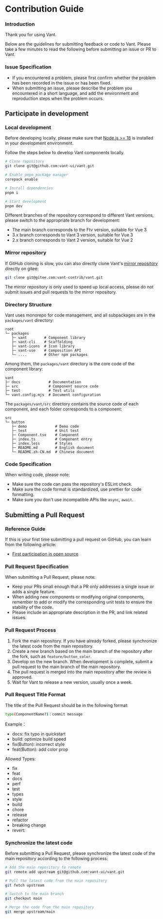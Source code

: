 # Contribution Guide

### Introduction

Thank you for using Vant.

Below are the guidelines for submitting feedback or code to Vant. Please take a few minutes to read the following before submitting an issue or PR to Vant.

### Issue Specification

- If you encountered a problem, please first confirm whether the problem has been recorded in the issue or has been fixed.
- When submitting an issue, please describe the problem you encountered in a short language, and add the environment and reproduction steps when the problem occurs.

## Participate in development

### Local development

Before developing locally, please make sure that [Node.js >= 18](https://nodejs.org) is installed in your development environment.

Follow the steps below to develop Vant components locally.

```bash
# Clone repository
git clone git@github.com:vant-ui/vant.git

# Enable pnpm package manager
corepack enable

# Install dependencies
pnpm i

# Start development
pnpm dev
```

Different branches of the repository correspond to different Vant versions, please switch to the appropriate branch for development:

- The main branch corresponds to the Ftv version, suitable for Vue 3
- 3.x branch corresponds to Vant 3 version, suitable for Vue 3
- 2.x branch corresponds to Vant 2 version, suitable for Vue 2

### Mirror repository

If GitHub cloning is slow, you can also directly clone Vant's [mirror repository](https://gitee.com/vant-contrib/vant) directly on gitee:

```bash
git clone git@gitee.com:vant-contrib/vant.git
```

The mirror repository is only used to speed up local access, please do not submit issues and pull requests to the mirror repository.

### Directory Structure

Vant uses monorepo for code management, and all subpackages are in the `packages/vant` directory:

```
root
└─ packages
   ├─ vant        # Component library
   ├─ vant-cli    # Scaffolding
   ├─ vant-icons  # Icon library
   ├─ vant-use    # Composition API
   └─ ....        # Other npm packages
```

Among them, the `packages/vant` directory is the core code of the component library:

```
vant
├─ docs             # Documentation
├─ src              # Component source code
├─ test             # Test utils
└─ vant.config.mjs  # Document configuration
```

The `packages/vant/src` directory contains the source code of each component, and each folder corresponds to a component:

```
src
└─ button
   ├─ demo             # Demo code
   ├─ test             # Unit test
   ├─ Component.tsx    # Component
   ├─ index.ts         # Component entry
   ├─ index.less       # Styles
   ├─ README.md        # English document
   └─ README.zh-CN.md  # Chinese document
```

### Code Specification

When writing code, please note:

- Make sure the code can pass the repository's ESLint check.
- Make sure the code format is standardized, use prettier for code formatting.
- Make sure you don't use incompatible APIs like `async`, `await`.

## Submitting a Pull Request

### Reference Guide

If this is your first time submitting a pull request on GitHub, you can learn from the following article:

- [First participation in open source](https://github.com/firstcontributions/first-contributions)

### Pull Request Specification

When submitting a Pull Request, please note:

- Keep your PRs small enough that a PR only addresses a single issue or adds a single feature.
- When adding new components or modifying original components, remember to add or modify the corresponding unit tests to ensure the stability of the code.
- Please include an appropriate description in the PR, and link related issues.

### Pull Request Process

1. Fork the main repository. If you have already forked, please synchronize the latest code from the main repository.
2. Create a new branch based on the main branch of the repository after the fork, such as `feature/button_color`.
3. Develop on the new branch. When development is complete, submit a pull request to the main branch of the main repository.
4. The pull request is merged into the main repository after the review is approved.
5. Wait for Vant to release a new version, usually once a week.

### Pull Request Title Format

The title of the Pull Request should be in the following format:

```bash
type(ComponentName?)：commit message
```

Example：

- docs: fix typo in quickstart
- build: optimize build speed
- fix(Button): incorrect style
- feat(Button): add color prop

Allowed Types:

- fix
- feat
- docs
- perf
- test
- types
- style
- build
- chore
- release
- refactor
- breaking change
- revert:

### Synchronize the latest code

Before submitting a Pull Request, please synchronize the latest code of the main repository according to the following process:

```bash
# Add the main repository to remote
git remote add upstream git@github.com:vant-ui/vant.git

# Pull the latest code from the main repository
git fetch upstream

# Switch to the main branch
git checkout main

# Merge the code from the main repository
git merge upstream/main
```
